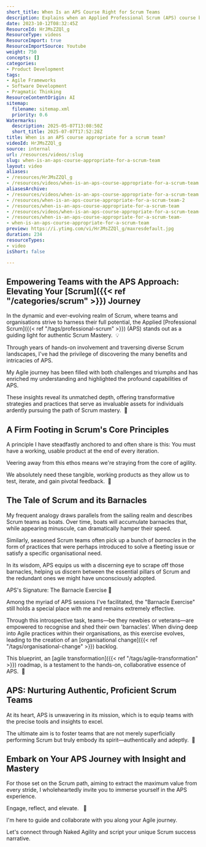 ```yaml
---
short_title: When Is an APS Course Right for Scrum Teams
description: Explains when an Applied Professional Scrum (APS) course benefits Scrum teams, helping them identify and remove ineffective practices to improve Agile performance.
date: 2023-10-12T08:32:45Z
ResourceId: HrJMsZZQl_g
ResourceType: videos
ResourceImport: true
ResourceImportSource: Youtube
weight: 750
concepts: []
categories:
- Product Development
tags:
- Agile Frameworks
- Software Development
- Pragmatic Thinking
ResourceContentOrigin: AI
sitemap:
  filename: sitemap.xml
  priority: 0.6
Watermarks:
  description: 2025-05-07T13:08:50Z
  short_title: 2025-07-07T17:52:28Z
title: When is an APS course appropriate for a scrum team?
videoId: HrJMsZZQl_g
source: internal
url: /resources/videos/:slug
slug: when-is-an-aps-course-appropriate-for-a-scrum-team
layout: video
aliases:
- /resources/HrJMsZZQl_g
- /resources/videos/when-is-an-aps-course-appropriate-for-a-scrum-team
aliasesArchive:
- /resources/videos/when-is-an-aps-course-appropriate-for-a-scrum-team
- /resources/when-is-an-aps-course-appropriate-for-a-scrum-team-2
- /resources/when-is-an-aps-course-appropriate-for-a-scrum-team
- /resources/videos/when-is-an-aps-course-appropriate-for-a-scrum-team-
- /resources/when-is-an-aps-course-appropriate-for-a-scrum-team-
- when-is-an-aps-course-appropriate-for-a-scrum-team
preview: https://i.ytimg.com/vi/HrJMsZZQl_g/maxresdefault.jpg
duration: 234
resourceTypes:
- video
isShort: false

---
```

## Empowering Teams with the APS Approach: Elevating Your [Scrum]({{< ref "/categories/scrum" >}}) Journey

In the dynamic and ever-evolving realm of Scrum, where teams and organisations strive to harness their full potential, the Applied [Professional Scrum]({{< ref "/tags/professional-scrum" >}}) (APS) stands out as a guiding light for authentic Scrum Mastery.  💡

Through years of hands-on involvement and traversing diverse Scrum landscapes, I've had the privilege of discovering the many benefits and intricacies of APS.

My Agile journey has been filled with both challenges and triumphs and has enriched my understanding and highlighted the profound capabilities of APS.

These insights reveal its unmatched depth, offering transformative strategies and practices that serve as invaluable assets for individuals ardently pursuing the path of Scrum mastery.  🚀

## A Firm Footing in Scrum's Core Principles

A principle I have steadfastly anchored to and often share is this: You must have a working, usable product at the end of every iteration.

Veering away from this ethos means we're straying from the core of agility.

We absolutely need these tangible, working products as they allow us to test, iterate, and gain pivotal feedback.  🚀

## The Tale of Scrum and its Barnacles

My frequent analogy draws parallels from the sailing realm and describes Scrum teams as boats. Over time, boats will accumulate barnacles that, while appearing minuscule, can dramatically hamper their speed.

Similarly, seasoned Scrum teams often pick up a bunch of _barnacles_ in the form of practices that were perhaps introduced to solve a fleeting issue or satisfy a specific organisational need.

In its wisdom, APS equips us with a discerning eye to scrape off those barnacles, helping us discern between the essential pillars of Scrum and the redundant ones we might have unconsciously adopted.

APS's Signature: The Barnacle Exercise 🔄

Among the myriad of APS sessions I've facilitated, the "Barnacle Exercise" still holds a special place with me and remains extremely effective.

Through this introspective task, teams—be they newbies or veterans—are empowered to recognise and shed their own 'barnacles'. When diving deep into Agile practices within their organisations, as this exercise evolves, leading to the creation of an [organisational change]({{< ref "/tags/organisational-change" >}}) backlog.

This blueprint, an [agile transformation]({{< ref "/tags/agile-transformation" >}}) roadmap, is a testament to the hands-on, collaborative essence of APS.  🎯

## APS: Nurturing Authentic, Proficient Scrum Teams

At its heart, APS is unwavering in its mission, which is to equip teams with the precise tools and insights to excel.

The ultimate aim is to foster teams that are not merely superficially performing Scrum but truly embody its spirit—authentically and adeptly.  🎯

## Embark on Your APS Journey with Insight and Mastery

For those set on the Scrum path, aiming to extract the maximum value from every stride, I wholeheartedly invite you to immerse yourself in the APS experience.

Engage, reflect, and elevate.   🌟

I'm here to guide and collaborate with you along your Agile journey.

Let's connect through Naked Agility and script your unique Scrum success narrative.
